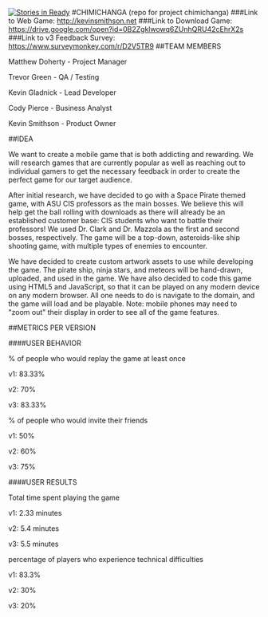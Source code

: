 [![Stories in Ready](https://badge.waffle.io/asu-cis-capstone/chimichanga.png?label=ready&title=Ready)](https://waffle.io/asu-cis-capstone/chimichanga)
#CHIMICHANGA
(repo for project chimichanga)
###Link to Web Game: http://kevinsmithson.net
###Link to Download Game: https://drive.google.com/open?id=0B2Zgklwowq6ZUnhQRU42cEhrX2s
###Link to v3 Feedback Survey: https://www.surveymonkey.com/r/D2V5TR9
##TEAM MEMBERS

Matthew Doherty - Project Manager

Trevor Green - QA / Testing

Kevin Gladnick - Lead Developer

Cody Pierce - Business Analyst

Kevin Smithson - Product Owner

##IDEA

We want to create a mobile game that is both addicting and rewarding. We will research games that are currently popular as well as reaching out to individual gamers to get the necessary feedback in order to create the perfect game for our target audience.

After initial research, we have decided to go with a Space Pirate themed game, with ASU CIS professors as the main bosses. We believe this will help get the ball rolling with downloads as there will already be an established customer base: CIS students who want to battle their professors! We used Dr. Clark and Dr. Mazzola as the first and second bosses, respectively. The game will be a top-down, asteroids-like ship shooting game, with multiple types of enemies to encounter. 

We have decided to create custom artwork assets to use while developing the game. The pirate ship, ninja stars, and meteors will be hand-drawn, uploaded, and used in the game. We have also decided to code this game using HTML5 and JavaScript, so that it can be played on any modern device on any modern browser. All one needs to do is navigate to the domain, and the game will load and be playable. Note: mobile phones may need to "zoom out" their display in order to see all of the game features.

##METRICS PER VERSION

####USER BEHAVIOR

% of people who would replay the game at least once

v1: 83.33%

v2: 70%

v3: 83.33%

% of people who would invite their friends

v1: 50%

v2: 60%

v3: 75%

####USER RESULTS

Total time spent playing the game

v1: 2.33 minutes

v2: 5.4 minutes

v3: 5.5 minutes

percentage of players who experience technical difficulties

v1: 83.3%

v2: 30%

v3: 20%
